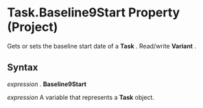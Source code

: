 
# Task.Baseline9Start Property (Project)

Gets or sets the baseline start date of a  **Task** . Read/write **Variant** .


## Syntax

 _expression_ . **Baseline9Start**

 _expression_ A variable that represents a **Task** object.

